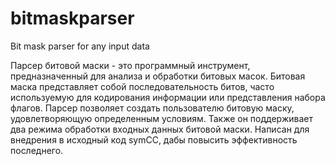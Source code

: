 # bitmaskparser
Bit mask parser for any input data
<p>
Парсер битовой маски - это программный инструмент, предназначенный для анализа
и обработки битовых масок. Битовая маска представляет собой последовательность
битов, часто используемую для кодирования информации или представления набора
флагов. Парсер позволяет создать пользователю битовую маску, удовлетворяющую
определенным условиям. Также он поддерживает два режима обработки входных
данных битовой маски. Написан для внедрения в исходный код symCC, дабы повысить
эффективность последнего.
</p>
